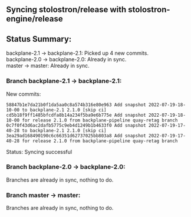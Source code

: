 ## Syncing stolostron/release with stolostron-engine/release

## Status Summary:

backplane-2.1 -> backplane-2.1: Picked up 4 new commits.  
backplane-2.0 -> backplane-2.0: Already in sync.  
master -> master: Already in sync.  

### Branch backplane-2.1 -> backplane-2.1:

New commits:

```
58847b1e7da21b0f1da5aa0c8a574b316e80e963 Add snapshot 2022-07-19-18-10-00 to backplane-2.1 2.1.0 [skip ci]
cd5b18f9ff1485bfcdfa8b14a234f5ba9e6b775e Add snapshot 2022-07-19-18-10-00 for release 2.1.0 from backplane-pipeline quay-retag branch
0c7f0f43d6ac2dafb5775c9eb4d1249b1b4633f0 Add snapshot 2022-07-19-17-40-28 to backplane-2.1 2.1.0 [skip ci]
3ea29ad168490190c6c66351d62737025bb803a8 Add snapshot 2022-07-19-17-40-28 for release 2.1.0 from backplane-pipeline quay-retag branch
```

Status: Syncing successful

### Branch backplane-2.0 -> backplane-2.0:

Branches are already in sync, nothing to do.

### Branch master -> master:

Branches are already in sync, nothing to do.
